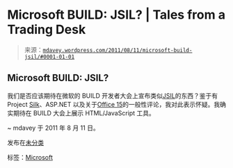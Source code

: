 <!--yml

分类：未分类

日期：2024-05-18 06:21:04

-->

# Microsoft BUILD: JSIL? | Tales from a Trading Desk

> 来源：[`mdavey.wordpress.com/2011/08/11/microsoft-build-jsil/#0001-01-01`](https://mdavey.wordpress.com/2011/08/11/microsoft-build-jsil/#0001-01-01)

## Microsoft BUILD: JSIL?

我们是否应该期待在微软的 BUILD 开发者大会上宣布类似[JSIL](http://jsil.org/)的东西？鉴于有 Project [Silk](http://silk.codeplex.com/)、ASP.NET 以及关于[Office 15](http://www.zdnet.com/blog/microsoft/microsoft-to-focus-on-html5-and-javascript-for-office-15-extensions/10266)的一般性评论，我对此表示怀疑。我确实期待在 BUILD 大会上展示 HTML/JavaScript 工具。

~ mdavey 于 2011 年 8 月 11 日。

发布在[未分类](https://mdavey.wordpress.com/category/uncategorized/)

标签：[Microsoft](https://mdavey.wordpress.com/tag/microsoft/)
